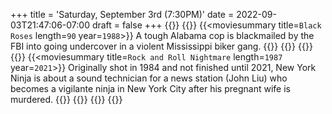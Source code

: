 +++
title = 'Saturday, September 3rd (7:30PM)'
date = 2022-09-03T21:47:06-07:00
draft = false
+++
{{<movienight>}}
{{<movie>}}
{{<moviesummary title=`Black Roses` length=`90` year=`1988`>}}
A tough Alabama cop is blackmailed by the FBI into going undercover in a violent Mississippi biker gang.
{{</moviesummary>}}
{{<movietrailer E-Ld4uYWsyQ>}}
{{</movie>}}
{{<movie>}}
{{<moviesummary title=`Rock and Roll Nightmare` length=`1987` year=`2021`>}}
Originally shot in 1984 and not finished until 2021, New York Ninja is about a sound technician for a news station (John Liu) who becomes a vigilante ninja in New York City after his pregnant wife is murdered.
{{</moviesummary>}}
{{<movietrailer kM6pHvuf6vg>}}
{{</movie>}}
{{</movienight>}}